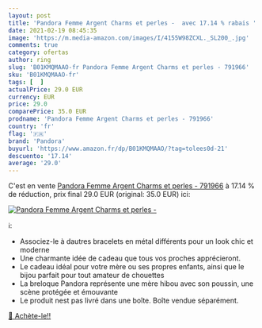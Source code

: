 ```yaml
---
layout: post
title: 'Pandora Femme Argent Charms et perles -  avec 17.14 % rabais '
date: 2021-02-19 08:45:35
image: 'https://m.media-amazon.com/images/I/4155W98ZCXL._SL200_.jpg'
comments: true
category: ofertas
author: ring
slug: 'B01KMQMAAO-fr Pandora Femme Argent Charms et perles - 791966'
sku: 'B01KMQMAAO-fr'
tags: [  ]
actualPrice: 29.0 EUR
currency: EUR
price: 29.0
comparePrice: 35.0 EUR
prodname: 'Pandora Femme Argent Charms et perles - 791966'
country: 'fr'
flag: '🇫🇷'
brand: 'Pandora'
buyurl: 'https://www.amazon.fr/dp/B01KMQMAAO/?tag=tolees0d-21'
descuento: '17.14'
average: '29.0'
---
```


C'est en vente [Pandora Femme Argent Charms et perles - 791966](https://www.amazon.fr/dp/B01KMQMAAO/?tag=tolees0d-21)  à  17.14 % de réduction, prix final  29.0 EUR (original: 35.0 EUR) ici:

[![Pandora Femme Argent Charms et perles - ](https://m.media-amazon.com/images/I/4155W98ZCXL._SL200_.jpg)](https://www.amazon.fr/dp/B01KMQMAAO/?tag=tolees0d-21)

ℹ️:

- Associez-le à dautres bracelets en métal différents pour un look chic et moderne
- Une charmante idée de cadeau que tous vos proches apprécieront.
- Le cadeau idéal pour votre mère ou ses propres enfants, ainsi que le bijou parfait pour tout amateur de chouettes
- La breloque Pandora représente une mère hibou avec son poussin, une scène protégée et émouvante
- Le produit nest pas livré dans une boîte. Boîte vendue séparément.

[🛒 Achète-le!!](https://www.amazon.fr/dp/B01KMQMAAO/?tag=tolees0d-21)
